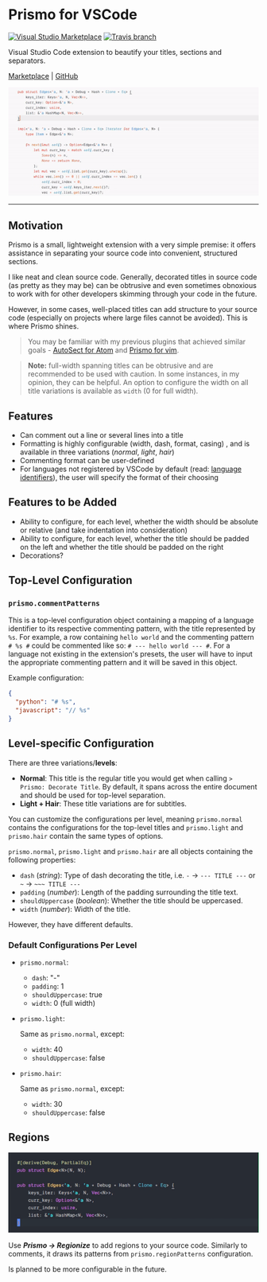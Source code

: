 # Prismo for VSCode

[![Visual Studio Marketplace](https://img.shields.io/vscode-marketplace/d/guywaldman.prismo.svg)](https://marketplace.visualstudio.com/items?itemName=guywaldman.prismo)
[![Travis branch](https://img.shields.io/travis/guywald1/vscode-prismo/master.svg)](https://travis-ci.org/guywald1/vscode-prismo)

Visual Studio Code extension to beautify your titles, sections and separators.

[Marketplace](https://marketplace.visualstudio.com/items?itemName=guywaldman.prismo) | [GitHub](https://github.com/guywald1/vscode-prismo)

<!-- ![Preview](https://raw.githubusercontent.com/guywald1/vscode-prismo/master/assets/preview.gif) -->

![Preview](/assets/preview-comments.gif)

---

## Motivation

Prismo is a small, lightweight extension with a very simple premise: it offers assistance in separating your source code into convenient, structured sections.

I like neat and clean source code. Generally, decorated titles in source code (as pretty as they may be) can be obtrusive and even sometimes obnoxious to work with for other developers skimming through your code in the future.

However, in some cases, well-placed titles can add structure to your source code (especially on projects where large files cannot be avoided). This is where Prismo shines.

> You may be familiar with my previous plugins that achieved similar goals - [AutoSect for Atom](https://github.com/guywald1/auto-sect) and [Prismo for vim](https://github.com/guywald1/vim-prismo).

> **Note:** full-width spanning titles can be obtrusive and are recommended to be used with caution. In some instances, in my opinion, they can be helpful.
> An option to configure the width on all title variations is available as `width` (0 for full width).

## Features

- Can comment out a line or several lines into a title
- Formatting is highly configurable (width, dash, format, casing) , and is available in three variations (_normal_, _light_, _hair_)
- Commenting format can be user-defined
- For languages not registered by VSCode by default (read: [language identifiers](https://code.visualstudio.com/docs/languages/identifiers)), the user will specify the format of their choosing

## Features to be Added

- Ability to configure, for each level, whether the width should be absolute or relative (and take indentation into consideration)
- Ability to configure, for each level, whether the title should be padded on the left and whether the title should be padded on the right
- Decorations?

## Top-Level Configuration

### `prismo.commentPatterns`

This is a top-level configuration object containing a mapping of a language identifier to its respective commenting pattern, with the title represented by `%s`.
For example, a row containing `hello world` and the commenting pattern `# %s #` could be commented like so: `# --- hello world --- #`.
For a language not existing in the extension's presets, the user will have to input the appropriate commenting pattern and it will be saved in this object.

Example configuration:

```json
{
  "python": "# %s",
  "javascript": "// %s"
}
```

## Level-specific Configuration

There are three variations/**levels**:

- **Normal**: This title is the regular title you would get when calling `> Prismo: Decorate Title`.
  By default, it spans across the entire document and should be used for top-level separation.
- **Light + Hair**: These title variations are for subtitles.

You can customize the configurations per level, meaning `prismo.normal` contains the configurations for the top-level titles and `prismo.light` and `prismo.hair` contain the same types of options.

`prismo.normal`, `prismo.light` and `prismo.hair` are all objects containing the following properties:

- `dash` (_string_): Type of dash decorating the title, i.e. `-` -> `--- TITLE ---` or `~` -> `~~~ TITLE ---`
- `padding` (_number_): Length of the padding surrounding the title text.
- `shouldUppercase` (_boolean_): Whether the title should be uppercased.
- `width` (_number_): Width of the title.

However, they have different defaults.

### Default Configurations Per Level

- `prismo.normal`:

  - `dash`: "-"
  - `padding`: 1
  - `shouldUppercase`: true
  - `width`: 0 (full width)

- `prismo.light`:

  Same as `prismo.normal`, except:

  - `width`: 40
  - `shouldUppercase`: false

- `prismo.hair`:

  Same as `prismo.normal`, except:

  - `width`: 30
  - `shouldUppercase`: false

## Regions

![Preview](/assets/preview-regionize.gif)

Use **_Prismo -> Regionize_** to add regions to your source code.
Similarly to comments, it draws its patterns from `prismo.regionPatterns` configuration.

Is planned to be more configurable in the future.
